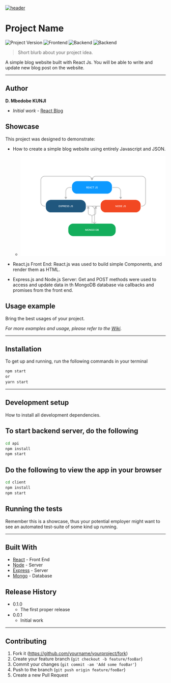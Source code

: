 [![header][header-url]][header-link]

# Project Name
![Project Version](https://img.shields.io/badge/Version-1.0.0-orange?style=for-the-badge&logo)
![Frontend](https://img.shields.io/badge/Frontend-ReactJs-blue?style=for-the-badge&logo=react)
![Backend](https://img.shields.io/badge/Database-MongoDb-green?style=for-the-badge&logo=mongodb)
![Backend](https://img.shields.io/badge/Server-Node-lightgrey?style=for-the-badge&logo=node.js)

> Short blurb about your project idea.

A simple blog website built with React Js. You will be able to write and update new blog post on the website.

---
## Author

**D. Mbedobe KUNJI** 
* *Initial work* - [React Blog](https://github.com/MBEDOBE/react_blog)


## Showcase

This project was designed to demonstrate:

* How to create a simple blog website using entirely Javascript and JSON.
  * ![idea_image](https://github.com/MBEDOBE/react_blog/blob/master/REACT%20MERN.png)
* React.js Front End:
   React.js was used to build simple Components, and render them as HTML.

* Express.js and Node.js Server:
   Get and POST methods were used to access and update data in th MongoDB database via callbacks and promises from the front end.

## Usage example

Bring the best usages of your project.

_For more examples and usage, please refer to the [Wiki][wiki]._

---

## Installation
To get up and running, run the following commands in your terminal
```sh
npm start 
or
yarn start
```

---

## Development setup

How to install all development dependencies.  
## To start backend server, do the following
```sh
cd api
npm install
npm start
```
## Do the following to view the app in your browser
```sh
cd client
npm install
npm start
```

## Running the tests

Remember this is a showcase, thus your potential employer might want to see an automated test-suite of some kind up running.

---

## Built With

* [React](https://reactjs.org/) - Front End 
* [Node](https://nodejs.org/en/) - Server
* [Express](https://expressjs.com/) - Server
* [Mongo](https://www.mongodb.com/) - Database

## Release History

* 0.1.0
    * The first proper release
* 0.0.1
    * Initial work

---

## Contributing

1. Fork it (<https://github.com/yourname/yourproject/fork>)
2. Create your feature branch (`git checkout -b feature/fooBar`)
3. Commit your changes (`git commit -am 'Add some fooBar'`)
4. Push to the branch (`git push origin feature/fooBar`)
5. Create a new Pull Request

<!-- Markdown link & img dfn's -->

[header-url]: github-template.png
[header-link]: https://github.com/alexandrerosseto

[repository-url]: https://github.com/alexandrerosseto/wbshopping

[cloud-provider-url]: https://wbshopping.herokuapp.com

[linkedin-url]: https://www.linkedin.com/in/alexandrerosseto

[wiki]: https://github.com/yourname/yourproject/wiki

[version-image]: https://img.shields.io/badge/Version-1.0.0-brightgreen?style=for-the-badge&logo=appveyor
[version-url]: https://img.shields.io/badge/version-1.0.0-green
[Frontend-image]: https://img.shields.io/badge/Frontend-Ionic-blue?style=for-the-badge
[Frontend-url]: https://img.shields.io/badge/Frontend-Ionic-blue?style=for-the-badge
[Backend-image]: https://img.shields.io/badge/Backend-Java%208-important?style=for-the-badge
[Backend-url]: https://img.shields.io/badge/Backend-Java%208-important?style=for-the-badge
